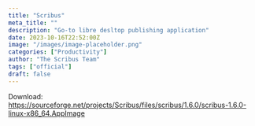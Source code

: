 ```yaml
---
title: "Scribus"
meta_title: ""
description: "Go-to libre desltop publishing application"
date: 2023-10-16T22:52:00Z
image: "/images/image-placeholder.png"
categories: ["Productivity"]
author: "The Scribus Team"
tags: ["official"]
draft: false
---
```


Download: https://sourceforge.net/projects/Scribus/files/scribus/1.6.0/scribus-1.6.0-linux-x86_64.AppImage

